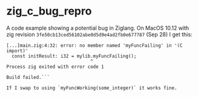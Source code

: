 # zig_c_bug_repro
A code example showing a potential bug in Ziglang. On MacOS 10.12 with zig revision `3fe50cb13ced56102abe0d5d9e4ad2fb0e677787` (Sep 28) I get this:

```zig build
[...]main.zig:4:32: error: no member named 'myFuncFailing' in '(C import)'
  const initResult: i32 = mylib.myFuncFailing();
                               ^
Process zig exited with error code 1

Build failed.```

If I swap to using `myFuncWorking(some_integer)` it works fine.
